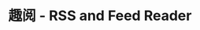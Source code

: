 ---
description: 流行技术博客的 rss reader。
layout: post
results:
- primaryGenreName: News
  version: '1.5.2'
  genreIds:
  - '6009'
  - '6018'
  formattedPrice: 免费
  artworkUrl60: http://is5.mzstatic.com/image/thumb/Purple117/v4/0e/33/0e/0e330e7d-082f-daea-a26d-17c6d6c4ca14/source/60x60bb.jpg
  userRatingCountForCurrentVersion: 9
  minimumOsVersion: '8.0'
  appletvScreenshotUrls: &a []
  sellerName: Yonghao Deng
  supportedDevices:
  - iPad2Wifi-iPad2Wifi
  - iPad23G-iPad23G
  - iPhone4S-iPhone4S
  - iPadThirdGen-iPadThirdGen
  - iPadThirdGen4G-iPadThirdGen4G
  - iPhone5-iPhone5
  - iPodTouchFifthGen-iPodTouchFifthGen
  - iPadFourthGen-iPadFourthGen
  - iPadFourthGen4G-iPadFourthGen4G
  - iPadMini-iPadMini
  - iPadMini4G-iPadMini4G
  - iPhone5c-iPhone5c
  - iPhone5s-iPhone5s
  - iPadAir-iPadAir
  - iPadAirCellular-iPadAirCellular
  - iPadMiniRetina-iPadMiniRetina
  - iPadMiniRetinaCellular-iPadMiniRetinaCellular
  - iPhone6-iPhone6
  - iPhone6Plus-iPhone6Plus
  - iPadAir2-iPadAir2
  - iPadAir2Cellular-iPadAir2Cellular
  - iPadMini3-iPadMini3
  - iPadMini3Cellular-iPadMini3Cellular
  - iPodTouchSixthGen-iPodTouchSixthGen
  - iPhone6s-iPhone6s
  - iPhone6sPlus-iPhone6sPlus
  - iPadMini4-iPadMini4
  - iPadMini4Cellular-iPadMini4Cellular
  - iPadPro-iPadPro
  - iPadProCellular-iPadProCellular
  - iPadPro97-iPadPro97
  - iPadPro97Cellular-iPadPro97Cellular
  - iPhoneSE-iPhoneSE
  - iPhone7-iPhone7
  - iPhone7Plus-iPhone7Plus
  - iPad611-iPad611
  - iPad612-iPad612
  - iPad71-iPad71
  - iPad72-iPad72
  - iPad73-iPad73
  - iPad74-iPad74
  genres:
  - 新闻
  - 图书
  currentVersionReleaseDate: '2017-06-30T18:56:30Z'
  trackName: 趣阅 - RSS and Feed Reader
  isVppDeviceBasedLicensingEnabled: true
  description: '趣阅 - 为简单而生的rss阅读器，订阅自己喜欢的博客，琐碎时间，读上一篇喜欢的文章，充实下生在这个浮躁时代的自己。

    主要功能包括：

    1. 订阅RSS输出的博客或网站文章，支持解析RSS (1.* 、 2.*) 和 Atom，另外支持订阅简书作者的文集

    2. 订阅文章分类（今天收到、收藏、未读等）

    3. 提供离线和在线两种阅读模式，离线阅读加载更快，更省流量，无网络可以阅读已缓存的文章

    4. 提供优质的博客推荐，支持通过二维码来识别订阅

    5. 更多功能欢迎下载体验

    本应用会保持1~2周更新一个版本，欢迎你的使用，有问题或者建议可以通过反馈功能来告诉我们。'
  price: 0
  trackId: 1217841642
  releaseDate: '2017-03-24T18:22:26Z'
  advisories: *a
  screenshotUrls:
  - http://a2.mzstatic.com/us/r30/Purple127/v4/c9/f2/94/c9f294e1-c772-d2fa-0912-5ba642513de0/screen696x696.jpeg
  - http://a3.mzstatic.com/us/r30/Purple122/v4/e7/30/12/e73012c3-44e2-dacc-d268-f612d1bcefc6/screen696x696.jpeg
  - http://a3.mzstatic.com/us/r30/Purple117/v4/13/a9/53/13a95302-9f19-5474-d286-5fb7d80fbe31/screen696x696.jpeg
  - http://a3.mzstatic.com/us/r30/Purple111/v4/0d/56/c7/0d56c7af-ce02-ae94-c43e-b86eecc0885a/screen696x696.jpeg
  - http://a2.mzstatic.com/us/r30/Purple111/v4/a4/a1/e1/a4a1e114-4e78-8f9c-1a1d-1fea39c6e945/screen696x696.jpeg
  artistViewUrl: https://itunes.apple.com/cn/developer/yonghao-deng/id1181720366?uo=4
  primaryGenreId: 6009
  userRatingCount: 16
  averageUserRatingForCurrentVersion: 5
  kind: software
  fileSizeBytes: '27115520'
  bundleId: com.dengyonghao.YHRSS
  trackContentRating: 4+
  releaseNotes: '本次更新：

    1. 优化在 VoiceOver 功能上的体验，給视障用户提供更好的体验，开启 VoiceOver 时，所有文章列表中支持三个手指下滑来刷新获取最新文章

    最近更新：

    1. 新增显示分类列表的文章总数功能

    2. 新增订阅简书专题功能，直接在添加订阅里面输入简书专题的链接就可以订阅了

    3. 修复收藏页面的小概率闪退问题

    4. 优化刷新文章的速度

    5. 优化文章显示样式

    本应用会持续不定期发布新版本，如果发现问题或者有更好的建议，可以通过应用内的“反馈功能”告诉我们，也可以发送邮件到cbyniypeu@163.com，感谢你的支持。'
  trackCensoredName: 趣阅 - RSS and Feed Reader
  contentAdvisoryRating: 4+
  isGameCenterEnabled: false
  artistName: Yonghao Deng
  languageCodesISO2A:
  - EN
  - ZH
  - ZH
  averageUserRating: 5
  features:
  - iosUniversal
  wrapperType: software
  artworkUrl512: http://is5.mzstatic.com/image/thumb/Purple117/v4/0e/33/0e/0e330e7d-082f-daea-a26d-17c6d6c4ca14/source/512x512bb.jpg
  artworkUrl100: http://is5.mzstatic.com/image/thumb/Purple117/v4/0e/33/0e/0e330e7d-082f-daea-a26d-17c6d6c4ca14/source/100x100bb.jpg
  trackViewUrl: https://geo.itunes.apple.com/cn/app/%E8%B6%A3%E9%98%85-rss-and-feed-reader/id1217841642?mt=8&uo=4
  artistId: 1181720366
  currency: CNY
  ipadScreenshotUrls:
  - http://a1.mzstatic.com/us/r30/Purple111/v4/af/9a/27/af9a27ce-e5fb-98e0-31fc-613de1e5009f/sc1024x768.jpeg
category: 新闻
tags: tag1
resultCount: 1
title: 趣阅 - RSS and Feed Reader

---